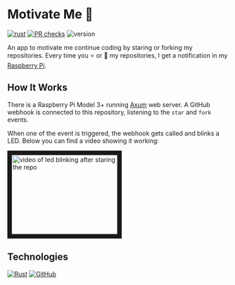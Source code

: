 # Motivate Me 💪

[![rust](https://github.com/manuelarte/motivate-me/actions/workflows/rust.yml/badge.svg)](https://github.com/manuelarte/motivate-me/actions/workflows/rust.yml)
[![PR checks](https://github.com/manuelarte/motivate-me/actions/workflows/pr-checks.yml/badge.svg)](https://github.com/manuelarte/motivate-me/actions/workflows/pr-checks.yml)
![version](https://img.shields.io/github/v/release/manuelarte/motivate-me)

An app to motivate me continue coding by staring or forking my repositories.
Every time you ⭐ or 🍴 my repositories, I get a notification in my [Raspberry Pi][raspberry-pi].

## How It Works

There is a Raspberry Pi Model 3+ running [Axum][axum] web server.
A GitHub webhook is connected to this repository, listening to the `star` and `fork` events.

When one of the event is triggered, the webhook gets called and blinks a LED. Below you can find a video showing it working:

<a href="http://www.youtube.com/watch?feature=player_embedded&v=hQUKIi9MQ8Y
" target="_blank"><img src="http://img.youtube.com/vi/hQUKIi9MQ8Y/0.jpg"
alt="video of led blinking after staring the repo" width="240" height="180" border="10" /></a>

## Technologies

[![Rust](https://img.shields.io/badge/Rust-%23000000.svg?e&logo=rust&logoColor=white)](https://www.rust-lang.org/)
[![GitHub](https://img.shields.io/badge/GitHub-%23121011.svg?logo=github&logoColor=white)](https://github.com/)

[raspberry-pi]: https://www.raspberrypi.com/
[axum]: https://docs.rs/axum/latest/axum/
